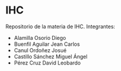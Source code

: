# IHC
Repositorio de la materia de IHC.
Integrantes:
- Alamilla Osorio Diego
- Buenfil Aguilar Jean Carlos
- Canul Ordoñez Josué
- Castillo Sánchez Miguel Ángel
- Pérez Cruz David Leobardo
